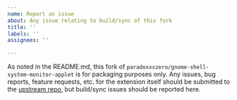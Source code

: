 ```yaml
---
name: Report an issue
about: Any issue relating to build/sync of this fork
title: ''
labels: ''
assignees: ''

---
```


As noted in the README.md, this fork of
`paradoxxxzero/gnome-shell-system-monitor-applet` is for packaging purposes
only. Any issues, bug reports, feature requests, etc. for the extension
itself should be submitted to the [upstream
repo](https://github.com/paradoxxxzero/gnome-shell-system-monitor-applet),
but build/sync issues should be reported here.
